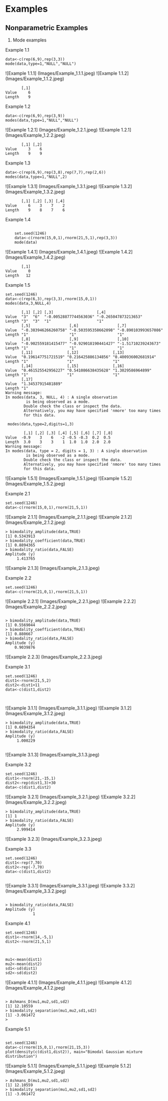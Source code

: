 # Examples

## Nonparametric Examples

1. Mode examples

Example 1.1
```language-R
data<-c(rep(6,9),rep(3,3))
mode(data,type=1,"NULL","NULL")
```

![Example 1.1.1] (Images/Example_1.1.1.jpeg) 
![Example 1.1.2] (Images/Example_1.1.2.jpeg)

```
       [,1]
Value     6
Length    9
```

Example 1.2
```language-R
data<-c(rep(6,9),rep(3,9))
modes(data,type=1,"NULL","NULL")
```

![Example 1.2.1] (Images/Example_1.2.1.jpeg)
![Example 1.2.1] (Images/Example_1.2.2.jpeg)
```
       [,1] [,2]
Value     3    6
Length    9    9
```



Example 1.3
```language-R
data<-c(rep(6,9),rep(3,8),rep(7,7),rep(2,6))
modes(data,type=1,"NULL",2)
```

![Example 1.3.1] (Images/Example_1.3.1.jpeg)
![Example 1.3.2] (Images/Example_1.3.2.jpeg)

```
       [,1] [,2] [,3] [,4]
Value     6    3    7    2
Length    9    8    7    6
```

Example 1.4
```language-R

    set.seed(1246)
    data<-c(rnorm(15,0,1),rnorm(21,5,1),rep(3,3))
    mode(data)
```
![Example 1.4.1] (Images/Example_1.4.1.jpeg)
![Example 1.4.2] (Images/Example_1.4.2.jpeg)

```
       [,1]
Value     0
Length   12

```


Example 1.5
```language-R
set.seed(1246)
data<-c(rep(6,3),rep(3,3),rnorm(15,0,1))
modes(data,3,NULL,4)
```
```
       [,1] [,2] [,3]                   [,4]                
Value  "3"  "6"  "-0.00528877744563036" "-0.265047873213653"
Length "3"  "3"  "1"                    "1"                 
       [,5]                 [,6]                 [,7]                
Value  "-0.383946266260758" "-0.503595358662098" "-0.890103993657086"
Length "1"                  "1"                  "1"                 
       [,8]                 [,9]                 [,10]              
Value  "-0.902559181415477" "-0.929018190441427" "-1.51710239243673"
Length "1"                  "1"                  "1"                
       [,11]               [,12]               [,13]              
Value  "0.196147751721519" "0.216425886134856" "0.400936002681914"
Length "1"                 "1"                 "1"                
       [,14]               [,15]               [,16]            
Value  "0.461525542956227" "0.541086638435628" "1.3029586964899"
Length "1"                 "1"                 "1"              
       [,17]             
Value  "1.34537915481889"
Length "1"               
Warning message:
In modes(data, 3, NULL, 4) : A single observation
         is being observed as a mode.
        Double check the class or inspect the data.
        Alternatively, you may have specified 'nmore' too many times 
        for this data.
```

```
 modes(data,type=2,digits=1,3)
```
```
        [,1] [,2] [,3] [,4] [,5] [,6] [,7] [,8]
Value  -0.9    3    6   -2 -0.5 -0.3  0.2  0.5
Length  3.0    3    3    1  1.0  1.0  2.0  2.0
Warning message:
In modes(data, type = 2, digits = 1, 3) : A single observation
         is being observed as a mode.
        Double check the class or inspect the data.
        Alternatively, you may have specified 'nmore' too many times 
        for this data.
```
 
![Example 1.5.1] (Images/Example_1.5.1.jpeg)
![Example 1.5.2] (Images/Example_1.5.2.jpeg)



Example 2.1
```language-R
set.seed(1246)
data<-c(rnorm(15,0,1),rnorm(21,5,1))
```

![Example 2.1.1] (Images/Example_2.1.1.jpeg) 
![Example 2.1.2] (Images/Example_2.1.2.jpeg)

```
> bimodality_amplitude(data,TRUE)
[1] 0.5343913
> bimodality_coefficient(data,TRUE)
[1] 0.8894365
> bimodality_ratio(data,FALSE)
Amplitude (y) 
     1.413765 
```
![Example 2.1.3] (Images/Example_2.1.3.jpeg)



Example 2.2
```language-R
set.seed(1246)
data<-c(rnorm(21,0,1),rnorm(21,5,1))

```

![Example 2.2.1] (Images/Example_2.2.1.jpeg) 
![Example 2.2.2] (Images/Example_2.2.2.jpeg)

```

> bimodality_amplitude(data,TRUE)
[1] 0.5569044
> bimodality_coefficient(data,TRUE)
[1] 0.880667
> bimodality_ratio(data,FALSE)
Amplitude (y) 
    0.9039876 
```
![Example 2.2.3] (Images/Example_2.2.3.jpeg)



Example 3.1
```language-R
set.seed(1246)
dist1<-rnorm(21,5,2)
dist2<-dist1+11
data<-c(dist1,dist2)



```

![Example 3.1.1] (Images/Example_3.1.1.jpeg) 
![Example 3.1.2] (Images/Example_3.1.2.jpeg)

```
> bimodality_amplitude(data,TRUE)
[1] 0.6894354
> bimodality_ratio(data,FALSE)
Amplitude (y) 
     1.000229 
     
```

![Example 3.1.3] (Images/Example_3.1.3.jpeg) 




Example 3.2
```language-R
set.seed(1246)
dist1<-rnorm(21,-15,1)
dist2<-rep(dist1,3)+30
data<-c(dist1,dist2)
```

![Example 3.2.1] (Images/Example_3.2.1.jpeg) 
![Example 3.2.2] (Images/Example_3.2.2.jpeg)

```
> bimodality_amplitude(data,TRUE)
[1] 1
> bimodality_ratio(data,FALSE)
Amplitude (y) 
     2.999414 

```

![Example 3.2.3] (Images/Example_3.2.3.jpeg) 





Example 3.3
```language-R
set.seed(1246)
dist1<-rep(7,70)
dist2<-rep(-7,70)
data<-c(dist1,dist2)


```

![Example 3.3.1] (Images/Example_3.3.1.jpeg) 
![Example 3.3.2] (Images/Example_3.3.2.jpeg)

```

> bimodality_ratio(data,FALSE)
Amplitude (y) 
            1 
```




Example 4.1
```language-R
set.seed(1246)
dist1<-rnorm(14,-5,1)
dist2<-rnorm(21,5,1)



mu1<-mean(dist1)
mu2<-mean(dist2)
sd1<-sd(dist1)
sd2<-sd(dist2)

```

![Example 4.1.1] (Images/Example_4.1.1.jpeg) 
![Example 4.1.2] (Images/Example_4.1.2.jpeg)

```

> Ashmans_D(mu1,mu2,sd1,sd2)
[1] 12.10559
> bimodality_separation(mu1,mu2,sd1,sd2)
[1] -3.061472
> 
```





Example 5.1
```language-R

set.seed(1246)
data<-c(rnorm(15,0,1),rnorm(21,15,3))
plot(density(c(dist1,dist2)), main="Bimodal Gaussian mixture distribution")

```

![Example 5.1.1] (Images/Example_5.1.1.jpeg) 
![Example 5.1.2] (Images/Example_5.1.2.jpeg)

```
> Ashmans_D(mu1,mu2,sd1,sd2)
[1] 12.10559
> bimodality_separation(mu1,mu2,sd1,sd2)
[1] -3.061472
```



<!---------------------------------
Example 99.9
```language-R



```

![Example 1.1.1] (Images/Example_1.1.1.jpeg) 
![Example 1.1.1] (Images/Example_1.1.2.jpeg)

```

```
------------------------------------>
